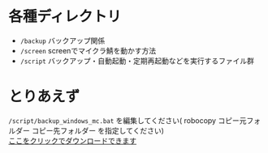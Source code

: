 # 各種ディレクトリ

- `/backup` バックアップ関係
- `/screen` screenでマイクラ鯖を動かす方法
- `/script` バックアップ・自動起動・定期再起動などを実行するファイル群

# とりあえず
`/script/backup_windows_mc.bat` を編集してください( robocopy コピー元フォルダー コピー先フォルダー を指定してください)<br>
[ここをクリックでダウンロードできます](https://github.com/nabr2730/ikazuchi_sv/archive/refs/heads/main.zip)
